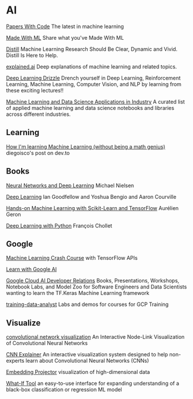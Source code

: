 # AI

[Papers With Code](https://paperswithcode.com/) The latest in machine learning

[Made With ML](https://madewithml.com/) Share what you've Made With ML

[Distill](https://distill.pub/) Machine Learning Research Should Be Clear, Dynamic and Vivid. Distill Is Here to Help.

[explained.ai](https://explained.ai/) Deep explanations of machine learning and related topics.

[Deep Learning Drizzle](https://deep-learning-drizzle.github.io/) Drench yourself in Deep Learning, Reinforcement Learning, Machine Learning, Computer Vision, and NLP by learning from these exciting lectures!!

[Machine Learning and Data Science Applications in Industry](https://github.com/firmai/industry-machine-learning) A curated list of applied machine learning and data science notebooks and libraries across different industries.

## Learning

[How I'm learning Machine Learning (without being a math genius)](https://dev.to/diegoisco/how-i-m-learning-machine-learning-without-being-a-math-genius-1g4c) diegoisco's post on dev.to

## Books

[Neural Networks and Deep Learning](http://neuralnetworksanddeeplearning.com/) Michael Nielsen

[Deep Learning](http://www.deeplearningbook.org/) Ian Goodfellow and Yoshua Bengio and Aaron Courville

[Hands-on Machine Learning with Scikit-Learn and TensorFlow](https://github.com/ageron/handson-ml2) Aurélien Geron

[Deep Learning with Python](https://www.manning.com/books/deep-learning-with-python) François Chollet

## Google

[Machine Learning Crash Course](https://developers.google.com/machine-learning/crash-course) with TensorFlow APIs

[Learn with Google AI](https://ai.google/education/)

[Google Cloud AI Developer Relations](https://github.com/GoogleCloudPlatform/keras-idiomatic-programmer) Books, Presentations, Workshops, Notebook Labs, and Model Zoo for Software Engineers and Data Scientists wanting to learn the TF.Keras Machine Learning framework

[training-data-analyst](https://github.com/GoogleCloudPlatform/training-data-analyst) Labs and demos for courses for GCP Training

## Visualize

[convolutional network visualization](https://www.cs.ryerson.ca/~aharley/vis/) An Interactive Node-Link Visualization of Convolutional Neural Networks

[CNN Explainer](https://github.com/poloclub/cnn-explainer) An interactive visualization system designed to help non-experts learn about Convolutional Neural Networks (CNNs)

[Embedding Projector](https://projector.tensorflow.org/) visualization of high-dimensional data

[What-If Tool](https://github.com/PAIR-code/what-if-tool) an easy-to-use interface for expanding understanding of a black-box classification or regression ML model
